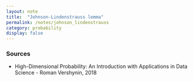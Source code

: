 ```yaml
---
layout: note
title:  "Johnson-Lindenstrauss lemma"
permalink: /notes/johnson_lindenstrauss
category: probability
display: false
---
```


### Sources
- High-Dimensional Probability: An Introduction with Applications in Data Science - Roman Vershynin, 2018